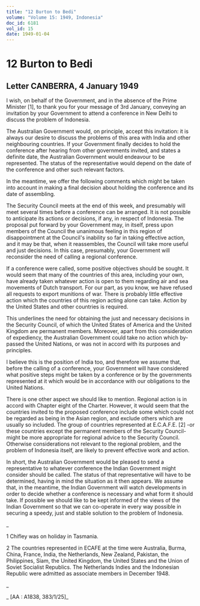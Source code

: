 ```yaml
---
title: "12 Burton to Bedi"
volume: "Volume 15: 1949, Indonesia"
doc_id: 6181
vol_id: 15
date: 1949-01-04
---
```


# 12 Burton to Bedi

## Letter CANBERRA, 4 January 1949

I wish, on behalf of the Government, and in the absence of the Prime Minister [1], to thank you for your message of 3rd January, conveying an invitation by your Government to attend a conference in New Delhi to discuss the problem of Indonesia.

The Australian Government would, on principle, accept this invitation: it is always our desire to discuss the problems of this area with India and other neighbouring countries. If your Government finally decides to hold the conference after hearing from other governments invited, and states a definite date, the Australian Government would endeavour to be represented. The status of the representative would depend on the date of the conference and other such relevant factors.

In the meantime, we offer the following comments which might be taken into account in making a final decision about holding the conference and its date of assembling.

The Security Council meets at the end of this week, and presumably will meet several times before a conference can be arranged. It is not possible to anticipate its actions or decisions, if any, in respect of Indonesia. The proposal put forward by your Government may, in itself, press upon members of the Council the unanimous feeling in this region of disappointment at the Council's inability so far in taking effective action, and it may be that, when it reassembles, the Council will take more useful and just decisions. In this case, presumably, your Government will reconsider the need of calling a regional conference.

If a conference were called, some positive objectives should be sought. It would seem that many of the countries of this area, including your own, have already taken whatever action is open to them regarding air and sea movements of Dutch transport. For our part, as you know, we have refused all requests to export munitions of war. There is probably little effective action which the countries of this region acting alone can take. Action by the United States and other countries is required.

This underlines the need for obtaining the just and necessary decisions in the Security Council, of which the United States of America and the United Kingdom are permanent members. Moreover, apart from this consideration of expediency, the Australian Government could take no action which by-passed the United Nations, or was not in accord with its purposes and principles.

I believe this is the position of India too, and therefore we assume that, before the calling of a conference, your Government will have considered what positive steps might be taken by a conference or by the governments represented at it which would be in accordance with our obligations to the United Nations.

There is one other aspect we should like to mention. Regional action is in accord with Chapter eight of the Charter. However, it would seem that the countries invited to the proposed conference include some which could not be regarded as being in the Asian region, and exclude others which are usually so included. The group of countries represented at E.C.A.F.E. [2] -or these countries except the permanent members of the Security Council- might be more appropriate for regional advice to the Security Council. Otherwise considerations not relevant to the regional problem, and the problem of Indonesia itself, are likely to prevent effective work and action.

In short, the Australian Government would be pleased to send a representative to whatever conference the Indian Government might consider should be called. The status of that representative will have to be determined, having in mind the situation as it then appears. We assume that, in the meantime, the Indian Government will watch developments in order to decide whether a conference is necessary and what form it should take. If possible we should like to be kept informed of the views of the Indian Government so that we can co-operate in every way possible in securing a speedy, just and stable solution to the problem of Indonesia.

_

1 Chifley was on holiday in Tasmania.

2 The countries represented in ECAFE at the time were Australia, Burma, China, France, India, the Netherlands, New Zealand, Pakistan, the Philippines, Siam, the United Kingdom, the United States and the Union of Soviet Socialist Republics. The Netherlands Indies and the Indonesian Republic were admitted as associate members in December 1948.

_

_ [AA : A1838, 383/1/25]_
